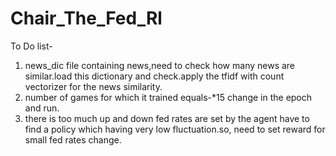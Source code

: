 # Chair_The_Fed_Rl
To Do list-

1. news_dic file containing news,need to check how many news are similar.load this dictionary and check.apply the tfidf with count vectorizer for the news similarity.
2. number of games for which it trained equals-*15 change in the epoch and run.
3. there is too much up and down fed rates are set by the agent have to find a policy which having very low fluctuation.so, need to set reward for small fed rates change.
